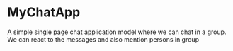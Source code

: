 # MyChatApp
A simple single page chat application model where we can chat in a group. We can react to the messages and also mention persons in group
